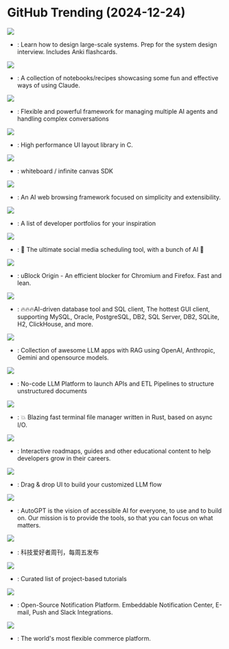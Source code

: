 # GitHub Trending (2024-12-24)

![](https://img.shields.io/badge/Python-New%20461-green?style=flat-square&logo=appveyor)
- [](https://github.comundefined): Learn how to design large-scale systems. Prep for the system design interview. Includes Anki flashcards.

![](https://img.shields.io/badge/Jupyter%20Notebook-New%20213-green?style=flat-square&logo=appveyor)
- [](https://github.comundefined): A collection of notebooks/recipes showcasing some fun and effective ways of using Claude.

![](https://img.shields.io/badge/TypeScript-New%20150-green?style=flat-square&logo=appveyor)
- [](https://github.comundefined): Flexible and powerful framework for managing multiple AI agents and handling complex conversations

![](https://img.shields.io/badge/C-New%201-green?style=flat-square&logo=appveyor)
- [](https://github.comundefined): High performance UI layout library in C.

![](https://img.shields.io/badge/TypeScript-New%20215-green?style=flat-square&logo=appveyor)
- [](https://github.comundefined): whiteboard / infinite canvas SDK

![](https://img.shields.io/badge/TypeScript-New%20109-green?style=flat-square&logo=appveyor)
- [](https://github.comundefined): An AI web browsing framework focused on simplicity and extensibility.

![](https://img.shields.io/badge/none-New%2068-green?style=flat-square&logo=appveyor)
- [](https://github.comundefined): A list of developer portfolios for your inspiration

![](https://img.shields.io/badge/TypeScript-New%20203-green?style=flat-square&logo=appveyor)
- [](https://github.comundefined): 📨 The ultimate social media scheduling tool, with a bunch of AI 🤖

![](https://img.shields.io/badge/JavaScript-New%2045-green?style=flat-square&logo=appveyor)
- [](https://github.comundefined): uBlock Origin - An efficient blocker for Chromium and Firefox. Fast and lean.

![](https://img.shields.io/badge/Java-New%2062-green?style=flat-square&logo=appveyor)
- [](https://github.comundefined): 🔥🔥🔥AI-driven database tool and SQL client, The hottest GUI client, supporting MySQL, Oracle, PostgreSQL, DB2, SQL Server, DB2, SQLite, H2, ClickHouse, and more.

![](https://img.shields.io/badge/Python-New%20651-green?style=flat-square&logo=appveyor)
- [](https://github.comundefined): Collection of awesome LLM apps with RAG using OpenAI, Anthropic, Gemini and opensource models.

![](https://img.shields.io/badge/Python-New%20128-green?style=flat-square&logo=appveyor)
- [](https://github.comundefined): No-code LLM Platform to launch APIs and ETL Pipelines to structure unstructured documents

![](https://img.shields.io/badge/Rust-New%20318-green?style=flat-square&logo=appveyor)
- [](https://github.comundefined): 💥 Blazing fast terminal file manager written in Rust, based on async I/O.

![](https://img.shields.io/badge/TypeScript-New%20163-green?style=flat-square&logo=appveyor)
- [](https://github.comundefined): Interactive roadmaps, guides and other educational content to help developers grow in their careers.

![](https://img.shields.io/badge/TypeScript-New%2036-green?style=flat-square&logo=appveyor)
- [](https://github.comundefined): Drag & drop UI to build your customized LLM flow

![](https://img.shields.io/badge/Python-New%2088-green?style=flat-square&logo=appveyor)
- [](https://github.comundefined): AutoGPT is the vision of accessible AI for everyone, to use and to build on. Our mission is to provide the tools, so that you can focus on what matters.

![](https://img.shields.io/badge/none-New%2055-green?style=flat-square&logo=appveyor)
- [](https://github.comundefined): 科技爱好者周刊，每周五发布

![](https://img.shields.io/badge/none-New%20375-green?style=flat-square&logo=appveyor)
- [](https://github.comundefined): Curated list of project-based tutorials

![](https://img.shields.io/badge/TypeScript-New%2014-green?style=flat-square&logo=appveyor)
- [](https://github.comundefined): Open-Source Notification Platform. Embeddable Notification Center, E-mail, Push and Slack Integrations.

![](https://img.shields.io/badge/TypeScript-New%2019-green?style=flat-square&logo=appveyor)
- [](https://github.comundefined): The world's most flexible commerce platform.

